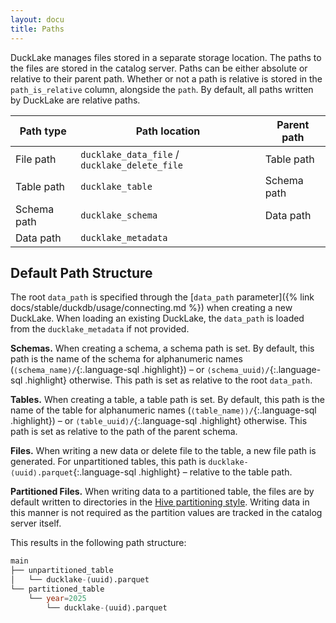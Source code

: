 ```yaml
---
layout: docu
title: Paths
---
```


DuckLake manages files stored in a separate storage location.
The paths to the files are stored in the catalog server.
Paths can be either absolute or relative to their parent path.
Whether or not a path is relative is stored in the `path_is_relative` column, alongside the `path`.
By default, all paths written by DuckLake are relative paths.

| Path type   | Path location                                 | Parent path |
| ----------- | --------------------------------------------- | ----------- |
| File path   | `ducklake_data_file` / `ducklake_delete_file` | Table path  |
| Table path  | `ducklake_table`                              | Schema path |
| Schema path | `ducklake_schema`                             | Data path   |
| Data path   | `ducklake_metadata`                           |             |

## Default Path Structure

The root `data_path` is specified through the [`data_path` parameter]({% link docs/stable/duckdb/usage/connecting.md %}) when creating a new DuckLake.
When loading an existing DuckLake, the `data_path` is loaded from the `ducklake_metadata` if not provided.

**Schemas.** When creating a schema, a schema path is set. By default, this path is the name of the schema for alphanumeric names (`⟨schema_name⟩/`{:.language-sql .highlight}) – or `⟨schema_uuid⟩/`{:.language-sql .highlight} otherwise.
This path is set as relative to the root `data_path`.

**Tables.** When creating a table, a table path is set. By default, this path is the name of the table for alphanumeric names (`⟨table_name⟩⟩/`{:.language-sql .highlight}) – or `⟨table_uuid⟩/`{:.language-sql .highlight} otherwise.
This path is set as relative to the path of the parent schema.

**Files.** When writing a new data or delete file to the table, a new file path is generated.
For unpartitioned tables, this path is `ducklake-⟨uuid⟩.parquet`{:.language-sql .highlight} – relative to the table path.

**Partitioned Files.** When writing data to a partitioned table, the files are by default written to directories in the [Hive partitioning style](https://duckdb.org/docs/stable/data/partitioning/hive_partitioning#hive-partitioning).
Writing data in this manner is not required as the partition values are tracked in the catalog server itself.

This results in the following path structure:

```sql
main
├── unpartitioned_table
│   └── ducklake-⟨uuid⟩.parquet
└── partitioned_table
    └── year=2025
        └── ducklake-⟨uuid⟩.parquet
```
